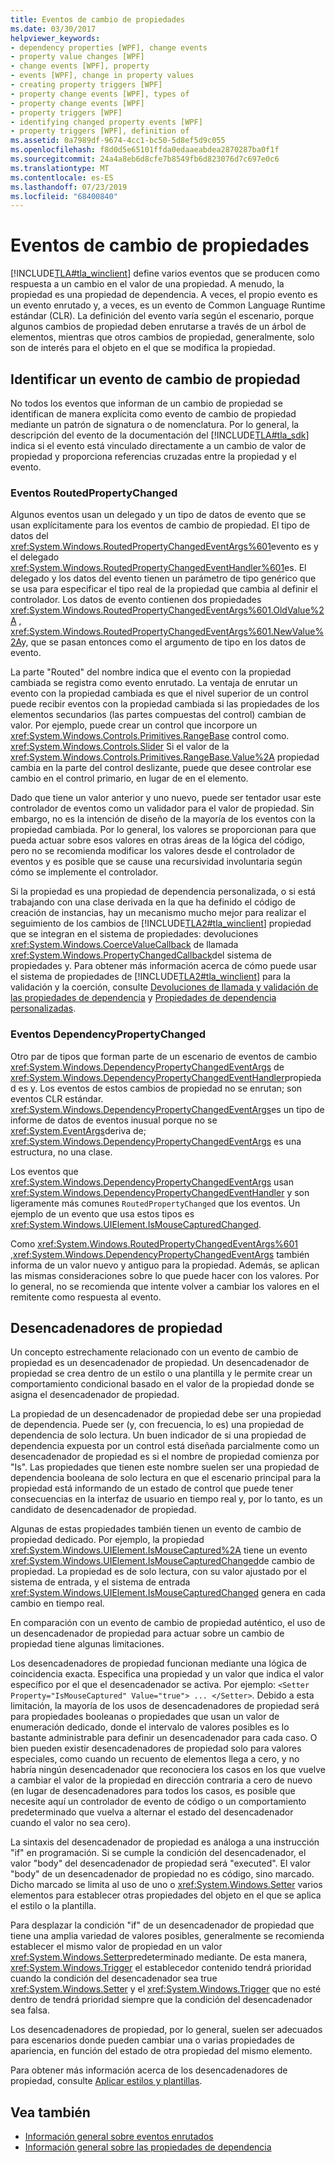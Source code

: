 ```yaml
---
title: Eventos de cambio de propiedades
ms.date: 03/30/2017
helpviewer_keywords:
- dependency properties [WPF], change events
- property value changes [WPF]
- change events [WPF], property
- events [WPF], change in property values
- creating property triggers [WPF]
- property change events [WPF], types of
- property change events [WPF]
- property triggers [WPF]
- identifying changed property events [WPF]
- property triggers [WPF], definition of
ms.assetid: 0a7989df-9674-4cc1-bc50-5d8ef5d9c055
ms.openlocfilehash: f8d0d5e65101ffda0edaaeabdea2870287ba0f1f
ms.sourcegitcommit: 24a4a8eb6d8cfe7b8549fb6d823076d7c697e0c6
ms.translationtype: MT
ms.contentlocale: es-ES
ms.lasthandoff: 07/23/2019
ms.locfileid: "68400840"
---
```

# <a name="property-change-events"></a>Eventos de cambio de propiedades
[!INCLUDE[TLA#tla_winclient](../../../../includes/tlasharptla-winclient-md.md)] define varios eventos que se producen como respuesta a un cambio en el valor de una propiedad. A menudo, la propiedad es una propiedad de dependencia. A veces, el propio evento es un evento enrutado y, a veces, es un evento de Common Language Runtime estándar (CLR). La definición del evento varía según el escenario, porque algunos cambios de propiedad deben enrutarse a través de un árbol de elementos, mientras que otros cambios de propiedad, generalmente, solo son de interés para el objeto en el que se modifica la propiedad.  
  
## <a name="identifying-a-property-change-event"></a>Identificar un evento de cambio de propiedad  
 No todos los eventos que informan de un cambio de propiedad se identifican de manera explícita como evento de cambio de propiedad mediante un patrón de signatura o de nomenclatura. Por lo general, la descripción del evento de la documentación del [!INCLUDE[TLA#tla_sdk](../../../../includes/tlasharptla-sdk-md.md)] indica si el evento está vinculado directamente a un cambio de valor de propiedad y proporciona referencias cruzadas entre la propiedad y el evento.  
  
### <a name="routedpropertychanged-events"></a>Eventos RoutedPropertyChanged  
 Algunos eventos usan un delegado y un tipo de datos de evento que se usan explícitamente para los eventos de cambio de propiedad. El tipo de datos del <xref:System.Windows.RoutedPropertyChangedEventArgs%601>evento es y el delegado <xref:System.Windows.RoutedPropertyChangedEventHandler%601>es. El delegado y los datos del evento tienen un parámetro de tipo genérico que se usa para especificar el tipo real de la propiedad que cambia al definir el controlador. Los datos de evento contienen dos propiedades <xref:System.Windows.RoutedPropertyChangedEventArgs%601.OldValue%2A> , <xref:System.Windows.RoutedPropertyChangedEventArgs%601.NewValue%2A>y, que se pasan entonces como el argumento de tipo en los datos de evento.  
  
 La parte "Routed" del nombre indica que el evento con la propiedad cambiada se registra como evento enrutado. La ventaja de enrutar un evento con la propiedad cambiada es que el nivel superior de un control puede recibir eventos con la propiedad cambiada si las propiedades de los elementos secundarios (las partes compuestas del control) cambian de valor. Por ejemplo, puede crear un control que incorpore un <xref:System.Windows.Controls.Primitives.RangeBase> control como. <xref:System.Windows.Controls.Slider> Si el valor de la <xref:System.Windows.Controls.Primitives.RangeBase.Value%2A> propiedad cambia en la parte del control deslizante, puede que desee controlar ese cambio en el control primario, en lugar de en el elemento.  
  
 Dado que tiene un valor anterior y uno nuevo, puede ser tentador usar este controlador de eventos como un validador para el valor de propiedad. Sin embargo, no es la intención de diseño de la mayoría de los eventos con la propiedad cambiada. Por lo general, los valores se proporcionan para que pueda actuar sobre esos valores en otras áreas de la lógica del código, pero no se recomienda modificar los valores desde el controlador de eventos y es posible que se cause una recursividad involuntaria según cómo se implemente el controlador.  
  
 Si la propiedad es una propiedad de dependencia personalizada, o si está trabajando con una clase derivada en la que ha definido el código de creación de instancias, hay un mecanismo mucho mejor para realizar el seguimiento de los cambios de [!INCLUDE[TLA2#tla_winclient](../../../../includes/tla2sharptla-winclient-md.md)] propiedad que se integran en el sistema de propiedades: devoluciones <xref:System.Windows.CoerceValueCallback> de llamada <xref:System.Windows.PropertyChangedCallback>del sistema de propiedades y. Para obtener más información acerca de cómo puede usar el sistema de propiedades de [!INCLUDE[TLA2#tla_winclient](../../../../includes/tla2sharptla-winclient-md.md)] para la validación y la coerción, consulte [Devoluciones de llamada y validación de las propiedades de dependencia](dependency-property-callbacks-and-validation.md) y [Propiedades de dependencia personalizadas](custom-dependency-properties.md).  
  
### <a name="dependencypropertychanged-events"></a>Eventos DependencyPropertyChanged  
 Otro par de tipos que forman parte de un escenario de eventos de cambio <xref:System.Windows.DependencyPropertyChangedEventArgs> de <xref:System.Windows.DependencyPropertyChangedEventHandler>propiedad es y. Los eventos de estos cambios de propiedad no se enrutan; son eventos CLR estándar. <xref:System.Windows.DependencyPropertyChangedEventArgs>es un tipo de informe de datos de eventos inusual porque no se <xref:System.EventArgs>deriva de; <xref:System.Windows.DependencyPropertyChangedEventArgs> es una estructura, no una clase.  
  
 Los eventos que <xref:System.Windows.DependencyPropertyChangedEventArgs> usan <xref:System.Windows.DependencyPropertyChangedEventHandler> y son ligeramente más comunes `RoutedPropertyChanged` que los eventos. Un ejemplo de un evento que usa estos tipos es <xref:System.Windows.UIElement.IsMouseCapturedChanged>.  
  
 Como <xref:System.Windows.RoutedPropertyChangedEventArgs%601> ,<xref:System.Windows.DependencyPropertyChangedEventArgs> también informa de un valor nuevo y antiguo para la propiedad. Además, se aplican las mismas consideraciones sobre lo que puede hacer con los valores. Por lo general, no se recomienda que intente volver a cambiar los valores en el remitente como respuesta al evento.  
  
## <a name="property-triggers"></a>Desencadenadores de propiedad  
 Un concepto estrechamente relacionado con un evento de cambio de propiedad es un desencadenador de propiedad. Un desencadenador de propiedad se crea dentro de un estilo o una plantilla y le permite crear un comportamiento condicional basado en el valor de la propiedad donde se asigna el desencadenador de propiedad.  
  
 La propiedad de un desencadenador de propiedad debe ser una propiedad de dependencia. Puede ser (y, con frecuencia, lo es) una propiedad de dependencia de solo lectura. Un buen indicador de si una propiedad de dependencia expuesta por un control está diseñada parcialmente como un desencadenador de propiedad es si el nombre de propiedad comienza por "Is". Las propiedades que tienen este nombre suelen ser una propiedad de dependencia booleana de solo lectura en que el escenario principal para la propiedad está informando de un estado de control que puede tener consecuencias en la interfaz de usuario en tiempo real y, por lo tanto, es un candidato de desencadenador de propiedad.  
  
 Algunas de estas propiedades también tienen un evento de cambio de propiedad dedicado. Por ejemplo, la propiedad <xref:System.Windows.UIElement.IsMouseCaptured%2A> tiene un evento <xref:System.Windows.UIElement.IsMouseCapturedChanged>de cambio de propiedad. La propiedad es de solo lectura, con su valor ajustado por el sistema de entrada, y el sistema de entrada <xref:System.Windows.UIElement.IsMouseCapturedChanged> genera en cada cambio en tiempo real.  
  
 En comparación con un evento de cambio de propiedad auténtico, el uso de un desencadenador de propiedad para actuar sobre un cambio de propiedad tiene algunas limitaciones.  
  
 Los desencadenadores de propiedad funcionan mediante una lógica de coincidencia exacta. Especifica una propiedad y un valor que indica el valor específico por el que el desencadenador se activa. Por ejemplo: `<Setter Property="IsMouseCaptured" Value="true"> ... </Setter>`. Debido a esta limitación, la mayoría de los usos de desencadenadores de propiedad será para propiedades booleanas o propiedades que usan un valor de enumeración dedicado, donde el intervalo de valores posibles es lo bastante administrable para definir un desencadenador para cada caso. O bien pueden existir desencadenadores de propiedad solo para valores especiales, como cuando un recuento de elementos llega a cero, y no habría ningún desencadenador que reconociera los casos en los que vuelve a cambiar el valor de la propiedad en dirección contraria a cero de nuevo (en lugar de desencadenadores para todos los casos, es posible que necesite aquí un controlador de evento de código o un comportamiento predeterminado que vuelva a alternar el estado del desencadenador cuando el valor no sea cero).  
  
 La sintaxis del desencadenador de propiedad es análoga a una instrucción "if" en programación. Si se cumple la condición del desencadenador, el valor "body" del desencadenador de propiedad será "executed". El valor "body" de un desencadenador de propiedad no es código, sino marcado. Dicho marcado se limita al uso de uno o <xref:System.Windows.Setter> varios elementos para establecer otras propiedades del objeto en el que se aplica el estilo o la plantilla.  
  
 Para desplazar la condición "if" de un desencadenador de propiedad que tiene una amplia variedad de valores posibles, generalmente se recomienda establecer el mismo valor de propiedad en un valor <xref:System.Windows.Setter>predeterminado mediante. De esta manera, <xref:System.Windows.Trigger> el establecedor contenido tendrá prioridad cuando la condición del desencadenador sea true <xref:System.Windows.Setter> y el <xref:System.Windows.Trigger> que no esté dentro de tendrá prioridad siempre que la condición del desencadenador sea falsa.  
  
 Los desencadenadores de propiedad, por lo general, suelen ser adecuados para escenarios donde pueden cambiar una o varias propiedades de apariencia, en función del estado de otra propiedad del mismo elemento.  
  
 Para obtener más información acerca de los desencadenadores de propiedad, consulte [Aplicar estilos y plantillas](../controls/styling-and-templating.md).  
  
## <a name="see-also"></a>Vea también

- [Información general sobre eventos enrutados](routed-events-overview.md)
- [Información general sobre las propiedades de dependencia](dependency-properties-overview.md)
